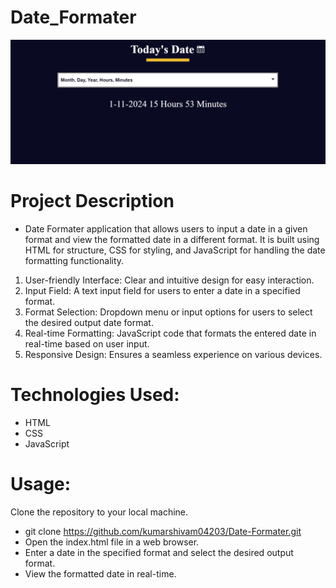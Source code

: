 # Date_Formater 

![Main Page](./image/date3.png)

 # Project Description
 * Date Formater application that allows users to input a date in a given format and view the formatted date in a different format. It is built using HTML for structure, CSS for styling, and JavaScript for handling the date formatting functionality.
1. User-friendly Interface: Clear and intuitive design for easy interaction.
2. Input Field: A text input field for users to enter a date in a specified format.
3. Format Selection: Dropdown menu or input options for users to select the desired output date format.
4. Real-time Formatting: JavaScript code that formats the entered date in real-time based on user input.
5. Responsive Design: Ensures a seamless experience on various devices.

# Technologies Used:
* HTML
* CSS
* JavaScript
# Usage:
Clone the repository to your local machine.
* git clone https://github.com/kumarshivam04203/Date-Formater.git
* Open the index.html file in a web browser.
* Enter a date in the specified format and select the desired output format.
* View the formatted date in real-time.
